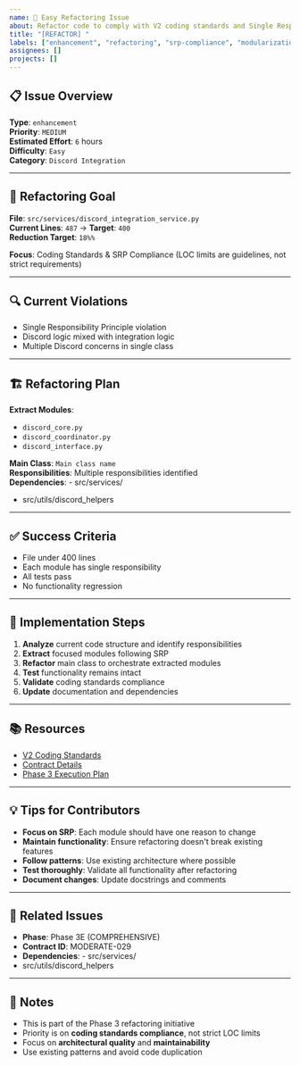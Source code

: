 ```yaml
---
name: 🚀 Easy Refactoring Issue
about: Refactor code to comply with V2 coding standards and Single Responsibility Principle
title: "[REFACTOR] "
labels: ["enhancement", "refactoring", "srp-compliance", "modularization", "good first issue", "easy"]
assignees: []
projects: []
---
```


## 📋 **Issue Overview**

**Type**: `enhancement`  
**Priority**: `MEDIUM`  
**Estimated Effort**: `6` hours  
**Difficulty**: `Easy`  
**Category**: `Discord Integration`

---

## 🎯 **Refactoring Goal**

**File**: `src/services/discord_integration_service.py`  
**Current Lines**: `487` → **Target**: `400`  
**Reduction Target**: `18%%`

**Focus**: Coding Standards & SRP Compliance (LOC limits are guidelines, not strict requirements)

---

## 🔍 **Current Violations**

- Single Responsibility Principle violation
- Discord logic mixed with integration logic
- Multiple Discord concerns in single class

---

## 🏗️ **Refactoring Plan**

**Extract Modules**:
- `discord_core.py`
- `discord_coordinator.py`
- `discord_interface.py`

**Main Class**: `Main class name`  
**Responsibilities**: Multiple responsibilities identified  
**Dependencies**: - src/services/
- src/utils/discord_helpers

---

## ✅ **Success Criteria**

- File under 400 lines
- Each module has single responsibility
- All tests pass
- No functionality regression

---

## 🚀 **Implementation Steps**

1. **Analyze** current code structure and identify responsibilities
2. **Extract** focused modules following SRP
3. **Refactor** main class to orchestrate extracted modules
4. **Test** functionality remains intact
5. **Validate** coding standards compliance
6. **Update** documentation and dependencies

---

## 📚 **Resources**

- [V2 Coding Standards](../docs/CODING_STANDARDS.md)
- [Contract Details](../contracts/phase3e_comprehensive_contracts.json)
- [Phase 3 Execution Plan](../contracts/PHASE3_COMPLETE_EXECUTION_PLAN.md)

---

## 💡 **Tips for Contributors**

- **Focus on SRP**: Each module should have one reason to change
- **Maintain functionality**: Ensure refactoring doesn't break existing features
- **Follow patterns**: Use existing architecture where possible
- **Test thoroughly**: Validate all functionality after refactoring
- **Document changes**: Update docstrings and comments

---

## 🔗 **Related Issues**

- **Phase**: Phase 3E (COMPREHENSIVE)
- **Contract ID**: MODERATE-029
- **Dependencies**: - src/services/
- src/utils/discord_helpers

---

## 📝 **Notes**

- This is part of the Phase 3 refactoring initiative
- Priority is on **coding standards compliance**, not strict LOC limits
- Focus on **architectural quality** and **maintainability**
- Use existing patterns and avoid code duplication
